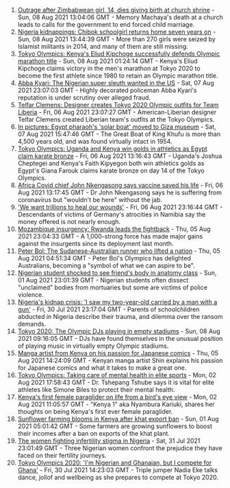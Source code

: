 1. [Outrage after Zimbabwean girl, 14, dies giving birth at church shrine](https://www.bbc.co.uk/news/world-africa-58130891) - Sun, 08 Aug 2021 13:04:06 GMT - Memory Machaya's death at a church leads to calls for the government to end forced child marriage.
2. [Nigeria kidnappings: Chibok schoolgirl returns home seven years on](https://www.bbc.co.uk/news/world-africa-58138504) - Sun, 08 Aug 2021 13:44:39 GMT - More than 270 girls were seized by Islamist militants in 2014, and many of them are still missing.
3. [Tokyo Olympics: Kenya's Eliud Kipchoge successfully defends Olympic marathon title](https://www.bbc.co.uk/sport/olympics/58132919) - Sun, 08 Aug 2021 01:24:14 GMT - Kenya's Eliud Kipchoge claims victory in the men's marathon at Tokyo 2020 to become the first athlete since 1980 to retain an Olympic marathon title.
4. [Abba Kyari: The Nigerian super sleuth wanted in the US](https://www.bbc.co.uk/news/world-africa-58079504) - Sat, 07 Aug 2021 23:07:03 GMT - Highly decorated policeman Abba Kyari's reputation is under scrutiny over alleged fraud.
5. [Telfar Clemens: Designer creates Tokyo 2020 Olympic outfits for Team Liberia](https://www.bbc.co.uk/news/world-africa-58123178) - Fri, 06 Aug 2021 23:07:27 GMT - American-Liberian designer Telfar Clemens created Liberian team's outfits at the Tokyo Olympics.
6. [In pictures: Egypt pharaoh's 'solar boat' moved to Giza museum](https://www.bbc.co.uk/news/in-pictures-58088867) - Sat, 07 Aug 2021 15:47:46 GMT - The Great Boat of King Khufu is more than 4,500 years old, and was found virtually intact in 1954.
7. [Tokyo Olympics: Uganda and Kenya win golds in athletics as Egypt claim karate bronze](https://www.bbc.co.uk/sport/africa/58114100) - Fri, 06 Aug 2021 13:16:43 GMT - Uganda's Joshua Cheptegei and Kenya's Faith Kipyegon both win athletics golds as Egypt's Giana Farouk claims karate bronze on day 14 of the Tokyo Olympics.
8. [Africa Covid chief John Nkengasong says vaccine saved his life](https://www.bbc.co.uk/news/world-africa-58116530) - Fri, 06 Aug 2021 13:17:45 GMT - Dr John Nkengasong says he is suffering from coronavirus but "wouldn't be here" without the jab.
9. ['We want trillions to heal our wounds'](https://www.bbc.co.uk/news/world-africa-57961151) - Fri, 06 Aug 2021 23:16:44 GMT - Descendants of victims of Germany's atrocities in Namibia say the money offered is not nearly enough.
10. [Mozambique insurgency: Rwanda leads the fightback](https://www.bbc.co.uk/news/world-africa-58079510) - Thu, 05 Aug 2021 23:04:33 GMT - A 1,000-strong force has made major gains against the insurgents since its deployment last month.
11. [Peter Bol: The Sudanese-Australian runner who lifted a nation](https://www.bbc.co.uk/news/world-australia-58095689) - Thu, 05 Aug 2021 04:51:34 GMT - Peter Bol's Olympics has delighted Australians, becoming a "symbol of what we can aspire to be".
12. [Nigerian student shocked to see friend's body in anatomy class](https://www.bbc.co.uk/news/world-africa-57748122) - Sun, 01 Aug 2021 23:01:39 GMT - Nigerian students often dissect "unclaimed" bodies from mortuaries but some are victims of police violence.
13. [Nigeria's kidnap crisis: 'I saw my two-year-old carried by a man with a gun'](https://www.bbc.co.uk/news/world-africa-57929074) - Fri, 30 Jul 2021 23:17:04 GMT - Parents of schoolchildren abducted in Nigeria describe their trauma, and dilemma over the ransom demands.
14. [Tokyo 2020: The Olympic DJs playing in empty stadiums](https://www.bbc.co.uk/news/world-africa-58123179) - Sun, 08 Aug 2021 09:16:05 GMT - DJs have found themselves in the unusual position of playing music in virtually empty Olympic stadiums.
15. [Manga artist from Kenya on his passion for Japanese comics](https://www.bbc.co.uk/news/world-africa-58105542) - Thu, 05 Aug 2021 14:24:09 GMT - Kenyan manga artist Shin explains his passion for Japanese comics and what it takes to make a great one.
16. [Tokyo Olympics: Taking care of mental health in elite sports](https://www.bbc.co.uk/sport/av/africa/58064410) - Mon, 02 Aug 2021 17:58:43 GMT - Dr. Tshepang Tshube says it is vital for elite athletes like Simone Biles to protect their mental health.
17. [Kenya's first female paraglider on life from a bird's eye view](https://www.bbc.co.uk/news/world-africa-58055592) - Mon, 02 Aug 2021 11:05:57 GMT - "Kenya 1" aka Nyambura Kariuki, shares her thoughts on being Kenya's first ever female paraglider.
18. [Sunflower farming blooms in Kenya after khat export ban](https://www.bbc.co.uk/news/world-africa-57970755) - Sun, 01 Aug 2021 05:01:42 GMT - Some farmers are growing sunflowers to boost their incomes after a ban on exports of the khat plant.
19. [The women fighting infertility stigma in Nigeria](https://www.bbc.co.uk/news/world-africa-58004523) - Sat, 31 Jul 2021 23:01:49 GMT - Three Nigerian women confront the prejudice they have faced on their fertility journeys.
20. [Tokyo Olympics 2020: 'I'm Nigerian and Ghanaian, but I compete for Ghana'](https://www.bbc.co.uk/sport/av/africa/58030421) - Fri, 30 Jul 2021 14:23:03 GMT - Triple jumper Nadia Eke talks dance, jollof and wellbeing as she prepares to compete at Tokyo 2020.
